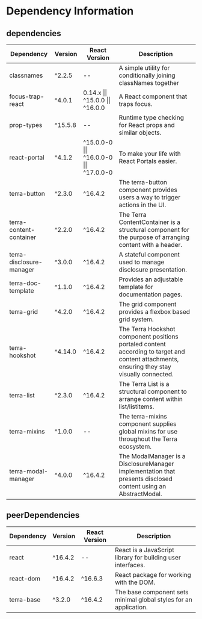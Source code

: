 # Dependency Information

## dependencies
| Dependency | Version | React Version | Description |
|-|-|-|-|
| classnames | ^2.2.5 | -- | A simple utility for conditionally joining classNames together |
| focus-trap-react | ^4.0.1 | 0.14.x \|\| ^15.0.0 \|\| ^16.0.0 | A React component that traps focus. |
| prop-types | ^15.5.8 | -- | Runtime type checking for React props and similar objects. |
| react-portal | ^4.1.2 | ^15.0.0-0 \|\| ^16.0.0-0 \|\| ^17.0.0-0 | To make your life with React Portals easier. |
| terra-button | ^2.3.0 | ^16.4.2 | The terra-button component provides users a way to trigger actions in the UI. |
| terra-content-container | ^2.2.0 | ^16.4.2 | The Terra ContentContainer is a structural component for the purpose of arranging content with a header. |
| terra-disclosure-manager | ^3.0.0 | ^16.4.2 | A stateful component used to manage disclosure presentation. |
| terra-doc-template | ^1.1.0 | ^16.4.2 | Provides an adjustable template for documentation pages. |
| terra-grid | ^4.2.0 | ^16.4.2 | The grid component provides a flexbox based grid system. |
| terra-hookshot | ^4.14.0 | ^16.4.2 | The Terra Hookshot component positions portaled content according to target and content attachments, ensuring they stay visually connected. |
| terra-list | ^2.3.0 | ^16.4.2 | The Terra List is a structural component to arrange content within list/listitems. |
| terra-mixins | ^1.0.0 | -- | The terra-mixins component supplies global mixins for use throughout the Terra ecosystem. |
| terra-modal-manager | ^4.0.0 | ^16.4.2 | The ModalManager is a DisclosureManager implementation that presents disclosed content using an AbstractModal. |

## peerDependencies
| Dependency | Version | React Version | Description |
|-|-|-|-|
| react | ^16.4.2 | -- | React is a JavaScript library for building user interfaces. |
| react-dom | ^16.4.2 | ^16.6.3 | React package for working with the DOM. |
| terra-base | ^3.2.0 | ^16.4.2 | The base component sets minimal global styles for an application. |
